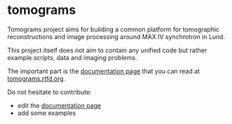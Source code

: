 # tomograms

Tomograms project aims for building a common platform for tomographic reconstructions and image processing around MAX IV synchrotron in Lund.

This project itself does not aim to contain any unified code but rather example scripts, data and imaging problems.

The important part is the [documentation page](https://github.com/zdemat/tomograms/blob/master/doc/source/index.md) that you can read at [tomograms.rtfd.org](https://tomograms.readthedocs.io).

Do not hesitate to contribute:
* edit the [documentation page](https://github.com/zdemat/tomograms/blob/master/doc/source/index.md)
* add some examples
